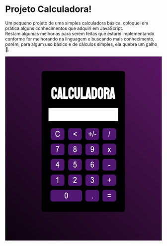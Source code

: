 # Projeto Calculadora!

Um pequeno projeto de uma simples calculadora básica, coloquei em prática alguns conhecimentos que adquiri em JavaScript. 
<br>
Restam algumas melhorias para serem feitas que estarei implementando conforme for melhorando na linguagem e buscando mais conhecimento, porém, para algum uso básico e
de cálculos simples, ela quebra um galho :chopsticks:.
<br>
<p align="center">
<img src="img/Calculadora.png" width="646" height="590">
</p>
